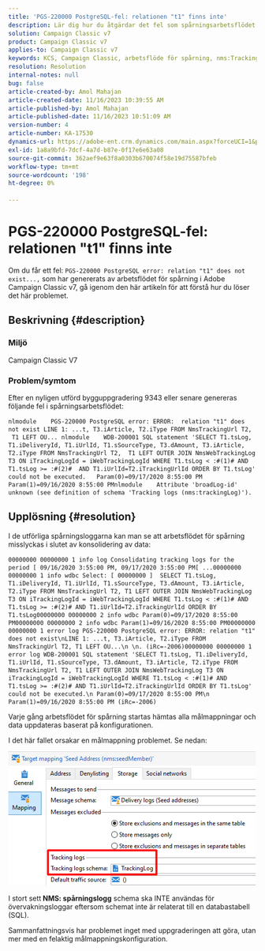 ```yaml
---
title: 'PGS-220000 PostgreSQL-fel: relationen "t1" finns inte'
description: Lär dig hur du åtgärdar det fel som spårningsarbetsflödet genererar efter en nyligen utförd bygguppgradering 9343 eller senare i Adobe Campaign Classic v7.
solution: Campaign Classic v7
product: Campaign Classic v7
applies-to: Campaign Classic v7
keywords: KCS, Campaign Classic, arbetsflöde för spårning, nms:TrackingLog
resolution: Resolution
internal-notes: null
bug: false
article-created-by: Amol Mahajan
article-created-date: 11/16/2023 10:39:55 AM
article-published-by: Amol Mahajan
article-published-date: 11/16/2023 10:51:09 AM
version-number: 4
article-number: KA-17530
dynamics-url: https://adobe-ent.crm.dynamics.com/main.aspx?forceUCI=1&pagetype=entityrecord&etn=knowledgearticle&id=65d80679-6c84-ee11-8179-6045bd0065b6
exl-id: 1a8a9bfd-7dcf-4a7d-b87e-0f17e6e63a08
source-git-commit: 362aef9e63f8a0303b670074f58e19d75587bfeb
workflow-type: tm+mt
source-wordcount: '198'
ht-degree: 0%

---
```


# PGS-220000 PostgreSQL-fel: relationen &quot;t1&quot; finns inte


Om du får ett fel: `PGS-220000 PostgreSQL error: relation "t1" does not exist...,` som har genererats av arbetsflödet för spårning i Adobe Campaign Classic v7, gå igenom den här artikeln för att förstå hur du löser det här problemet.

## Beskrivning {#description}


### <b>Miljö</b>

Campaign Classic V7



### <b>Problem/symtom</b>

Efter en nyligen utförd bygguppgradering 9343 eller senare genereras följande fel i spårningsarbetsflödet:




```
nlmodule    PGS-220000 PostgreSQL error: ERROR:  relation "t1" does not exist LINE 1: ...t, T3.iArticle, T2.iType FROM NmsTrackingUrl T2,  T1 LEFT OU... nlmodule    WDB-200001 SQL statement 'SELECT T1.tsLog, T1.iDeliveryId, T1.iUrlId, T1.sSourceType, T3.dAmount, T3.iArticle, T2.iType FROM NmsTrackingUrl T2,  T1 LEFT OUTER JOIN NmsWebTrackingLog T3 ON iTrackingLogId = iWebTrackingLogId WHERE T1.tsLog < :#(1)# AND T1.tsLog >= :#(2)#  AND T1.iUrlId=T2.iTrackingUrlId ORDER BY T1.tsLog' could not be executed.   Param(0)=09/17/2020 8:55:00 PM   Param(1)=09/16/2020 8:55:00 PMnlmodule    Attribute 'broadLog-id' unknown (see definition of schema 'Tracking logs (nms:trackingLog)').
```





## Upplösning {#resolution}


I de utförliga spårningsloggarna kan man se att arbetsflödet för spårning misslyckas i slutet av konsolidering av data:




```
00000000 00000000 1 info log Consolidating tracking logs for the period [ 09/16/2020 3:55:00 PM, 09/17/2020 3:55:00 PM[ ...00000000 00000000 1 info wdbc Select: [ 00000000 ]  SELECT T1.tsLog, T1.iDeliveryId, T1.iUrlId, T1.sSourceType, T3.dAmount, T3.iArticle, T2.iType FROM NmsTrackingUrl T2, T1 LEFT OUTER JOIN NmsWebTrackingLog T3 ON iTrackingLogId = iWebTrackingLogId WHERE T1.tsLog < :#(1)# AND T1.tsLog >= :#(2)# AND T1.iUrlId=T2.iTrackingUrlId ORDER BY T1.tsLog00000000 00000000 2 info wdbc Param(0)=09/17/2020 8:55:00 PM00000000 00000000 2 info wdbc Param(1)=09/16/2020 8:55:00 PM00000000 00000000 1 error log PGS-220000 PostgreSQL error: ERROR: relation "t1" does not exist\nLINE 1: ...t, T3.iArticle, T2.iType FROM NmsTrackingUrl T2, T1 LEFT OU...\n \n. (iRc=-2006)00000000 00000000 1 error log WDB-200001 SQL statement 'SELECT T1.tsLog, T1.iDeliveryId, T1.iUrlId, T1.sSourceType, T3.dAmount, T3.iArticle, T2.iType FROM NmsTrackingUrl T2, T1 LEFT OUTER JOIN NmsWebTrackingLog T3 ON iTrackingLogId = iWebTrackingLogId WHERE T1.tsLog < :#(1)# AND T1.tsLog >= :#(2)# AND T1.iUrlId=T2.iTrackingUrlId ORDER BY T1.tsLog' could not be executed.\n Param(0)=09/17/2020 8:55:00 PM\n Param(1)=09/16/2020 8:55:00 PM (iRc=-2006)
```




Varje gång arbetsflödet för spårning startas hämtas alla målmappningar och data uppdateras baserat på konfigurationen.

I det här fallet orsakar en målmappning problemet. Se nedan:

![](assets/a06a8deb-6536-ec11-b6e6-000d3a348885.png)

I stort sett<b> NMS: spårningslogg</b> schema ska INTE användas för övervakningsloggar eftersom schemat inte är relaterat till en databastabell (SQL).

Sammanfattningsvis har problemet inget med uppgraderingen att göra, utan mer med en felaktig målmappningskonfiguration.
